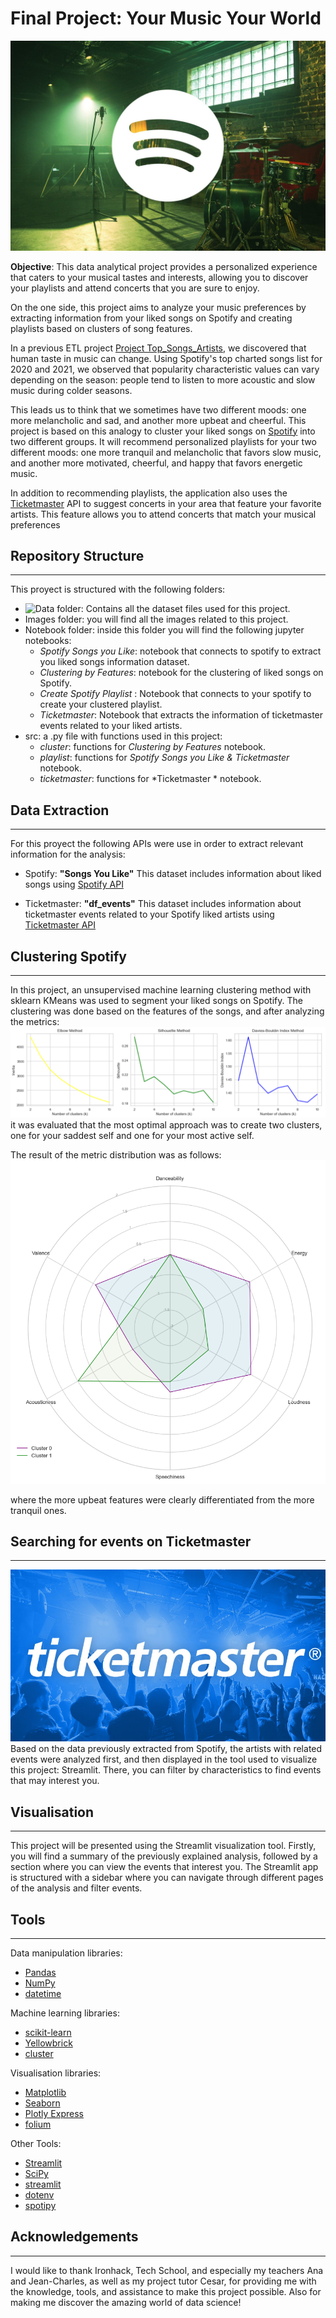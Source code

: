 
# Final Project: Your Music Your World
![](images/Portada.jpg)


**Objective**: This data analytical project provides a personalized experience that caters to your musical tastes and interests, allowing you to discover your playlists and attend concerts that you are sure to enjoy.

On the one side, this project aims to analyze your music preferences by extracting information from your liked songs on Spotify and creating playlists based on clusters of song features.

In a previous ETL project [Project Top_Songs_Artists](https://github.com/elisagomezcambronero/Project-Top_Spotify_Songs_and_Artists), we discovered that human taste in music can change. Using Spotify's top charted songs list for 2020 and 2021, we observed that popularity characteristic values can vary depending on the season: people tend to listen to more acoustic and slow music during colder seasons.

This leads us to think that we sometimes have two different moods: one more melancholic and sad, and another more upbeat and cheerful. This project is based on this analogy to cluster your liked songs on [Spotify](https://open.spotify.com/search) into two different groups. It will recommend personalized playlists for your two different moods: one more tranquil and melancholic that favors slow music, and another more motivated, cheerful, and happy that favors energetic music.

In addition to recommending playlists, the application also uses the [Ticketmaster](https://www.ticketmaster.es/?gclid=bc4ecf828ef016c21536abc324ec4253&gclsrc=3p.ds&&camefrom=CFC_ES_adwords-search_brand) API to suggest concerts in your area that feature your favorite artists. This feature allows you to attend concerts that match your musical preferences

## Repository Structure
---
This proyect is structured with the following folders:

- ![Data folder](data): Contains all the dataset files used for this project.
- Images folder: you will find all the images related to this project.
- Notebook folder: inside this folder you will find the following jupyter notebooks: 
    - *Spotify Songs you Like*: notebook that connects to spotify to extract you liked songs information dataset.  
    - *Clustering by Features*: notebook for the clustering of liked songs on Spotify.
    - *Create Spotify Playlist* : Notebook that connects to your spotify to create your clustered playlist.
    - *Ticketmaster*: Notebook that extracts the information of ticketmaster events related to your liked artists.
- src: a .py file with functions used in this project:
    - *cluster*: functions for *Clustering by Features* notebook.
    - *playlist*: functions for *Spotify Songs you Like & Ticketmaster* notebook.
    - *ticketmaster*: functions for *Ticketmaster * notebook.



## Data Extraction
---
For this proyect the following APIs were use in order to extract relevant information for the analysis:

- Spotify: **"Songs You Like"**
This dataset includes information about liked songs using [Spotify API](https://developer.spotify.com/)

- Ticketmaster: **"df_events"**
This dataset includes information about ticketmaster events related to your Spotify liked artists using [Ticketmaster API](https://developer.ticketmaster.com/products-and-docs/apis/discovery-api/v2/#anchor_find)

## Clustering Spotify
---
In this project, an unsupervised machine learning clustering method with sklearn KMeans was used to segment your liked songs on Spotify. The clustering was done based on the features of the songs, and after analyzing the metrics:
![](images/clusters_metrics.png)
 it was evaluated that the most optimal approach was to create two clusters, one for your saddest self and one for your most active self.

The result of the metric distribution was as follows:
![](images/Cluster_spyder.png)

 where the more upbeat features were clearly differentiated from the more tranquil ones.

## Searching for events on Ticketmaster
---
![](images/Ticketmaster.png)
Based on the data previously extracted from Spotify, the artists with related events were analyzed first, and then displayed in the tool used to visualize this project: Streamlit. There, you can filter by characteristics to find events that may interest you.

## Visualisation
___
This project will be presented using the Streamlit visualization tool. Firstly, you will find a summary of the previously explained analysis, followed by a section where you can view the events that interest you. The Streamlit app is structured with a sidebar where you can navigate through different pages of the analysis and filter events.

## Tools
---
Data manipulation libraries:
- [Pandas](https://pandas.pydata.org/)
- [NumPy](https://numpy.org/)
- [datetime](https://docs.python.org/3/library/datetime.html)

Machine learning libraries:
- [scikit-learn](https://scikit-learn.org/)
- [Yellowbrick](https://www.scikit-yb.org/en/latest/)
- [cluster](https://pypi.org/project/cluster/)

Visualisation libraries:
- [Matplotlib](https://matplotlib.org/)
- [Seaborn](https://seaborn.pydata.org/)
- [Plotly Express](https://plotly.com/python/plotly-express/)
- [folium](https://python-visualization.github.io/folium/)


Other Tools:
- [Streamlit](https://streamlit.io/)
- [SciPy](https://www.scipy.org/)
- [streamlit](https://streamlit.io/)
- [dotenv](https://pypi.org/project/python-dotenv/)
- [spotipy](https://spotipy.readthedocs.io/en/latest/)



## Acknowledgements 
---
I would like to thank Ironhack, Tech School, and especially my teachers Ana and Jean-Charles, as well as my project tutor Cesar, for providing me with the knowledge, tools, and assistance to make this project possible. Also for making me discover the amazing world of data science!


